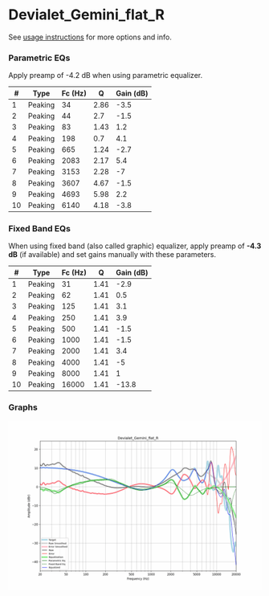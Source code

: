 # Devialet_Gemini_flat_R
See [usage instructions](https://github.com/jaakkopasanen/AutoEq#usage) for more options and info.

### Parametric EQs
Apply preamp of -4.2 dB when using parametric equalizer.

|   # | Type    |   Fc (Hz) |    Q |   Gain (dB) |
|-----|---------|-----------|------|-------------|
|   1 | Peaking |        34 | 2.86 |        -3.5 |
|   2 | Peaking |        44 | 2.7  |        -1.5 |
|   3 | Peaking |        83 | 1.43 |         1.2 |
|   4 | Peaking |       198 | 0.7  |         4.1 |
|   5 | Peaking |       665 | 1.24 |        -2.7 |
|   6 | Peaking |      2083 | 2.17 |         5.4 |
|   7 | Peaking |      3153 | 2.28 |        -7   |
|   8 | Peaking |      3607 | 4.67 |        -1.5 |
|   9 | Peaking |      4693 | 5.98 |         2.2 |
|  10 | Peaking |      6140 | 4.18 |        -3.8 |

### Fixed Band EQs
When using fixed band (also called graphic) equalizer, apply preamp of **-4.3 dB** (if available) and set gains manually with these parameters.

|   # | Type    |   Fc (Hz) |    Q |   Gain (dB) |
|-----|---------|-----------|------|-------------|
|   1 | Peaking |        31 | 1.41 |        -2.9 |
|   2 | Peaking |        62 | 1.41 |         0.5 |
|   3 | Peaking |       125 | 1.41 |         3.1 |
|   4 | Peaking |       250 | 1.41 |         3.9 |
|   5 | Peaking |       500 | 1.41 |        -1.5 |
|   6 | Peaking |      1000 | 1.41 |        -1.5 |
|   7 | Peaking |      2000 | 1.41 |         3.4 |
|   8 | Peaking |      4000 | 1.41 |        -5   |
|   9 | Peaking |      8000 | 1.41 |         1   |
|  10 | Peaking |     16000 | 1.41 |       -13.8 |

### Graphs
![](./Devialet_Gemini_flat_R.png)
